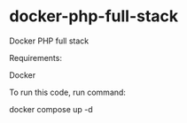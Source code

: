 # docker-php-full-stack

Docker PHP full stack


Requirements:

  Docker


To run this code, run command:


  docker compose up -d
